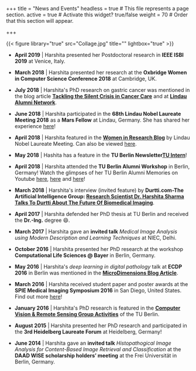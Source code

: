 +++
title = "News and Events"
headless = true  # This file represents a page section.
active = true  # Activate this widget? true/false
weight = 70  # Order that this section will appear.

+++

{{< figure library="true" src="Collage.jpg" title="" lightbox="true" >}}

* __April 2019__ | Harshita presented her Postdoctoral research in __IEEE ISBI 2019__ at Venice, Italy.

* __March 2018__ | Harshita presented her research at the __Oxbridge Women in Computer Science Conference 2018__ at Cambridge, UK.

* __July 2018__ | Harshita's PhD research on gastric cancer was mentioned in the blog article __[Tackling the Silent Crisis in Cancer Care](https://www.lindau-nobel.org/blog-tackling-the-silent-crisis-in-cancer-care-with-innovation/)__ and at __[Lindau Alumni Network](https://www.lindau-alumni-network.org/news/91410)__.

* __June 2018__ | Harshita participated in the __68th Lindau Nobel Laureate Meeting 2018__ as a __Mars Fellow__ at Lindau, Germany. She has shared her experience [here](https://www.lindau-nobel.org/blog-young-scientists-report-about-lino18/)!

* __April 2018__ | Harshita featured in the __[Women in Research Blog](https://www.lindau-nobel.org/blog-women-in-research-at-lino18-harshita-sharma-from-india/)__ by Lindau Nobel Laureate Meeting. Can also be viewed [here](https://womeninresearchblog.wordpress.com/2018/06/20/harshita-india/).

*  __May 2018__ | Hashita has a feature in the __TU Berlin Newsletter[TU Intern](http://archiv.pressestelle.tu-berlin.de/tui/18mai/#12)__!

* __April 2018__ | Harshita attended the __TU Berlin Alumni Workshop__ in Berlin, Germany! Watch the glimpses of her TU Berlin Alumni Memories on Youtube [here](https://www.youtube.com/watch?v=D7yekbLkCTg), [here](https://www.youtube.com/watch?v=zhbx66737q0) and [here](https://www.youtube.com/watch?v=0R_ngxr-kUU)!

* __March 2018__ | Harshita's interview (invited feature) by __Durtti.com-The Artificial Intelligence Group: [Research Scientist Dr. Harshita Sharma Talks To Durtti About The Future Of Biomedical Imaging](http://www.durtti.com/research-scientist-dr-harshita-sharma-talks-durtti-future-biomedical-imaging/)__.

* __April 2017__ | Harshita defended her PhD thesis at TU Berlin and received the __Dr.-Ing.__ degree :smile:.

* __March 2017__ | Harshita gave an __invited talk__ *Medical Image Analysis using Modern Description and Learning Techniques* at NIEC, Delhi.

* __October 2016__ | Harshita presented her PhD research at the workshop __Computational Life Sciences @ Bayer__ in Berlin, Germany.

* __May 2016__ | Harshita's *deep learning in digital pathology* talk at __ECDP 2016__ in Berlin was mentioned in the __[MicroDimensions Blog Article](https://micro-dimensions.com/blog/2016/7/28/berlin-calling-what-was-going-on-at-ecdp-2016)__. 

* __March 2016__ | Harshita received student paper and poster awards at the __SPIE Medical Imaging Symposium 2016__ in San Diego, United States. Find out more [here](http://spie.org/about-spie/press-room/event-news-details/spie-medical-imaging-2016-news-and-photos)!

* __January 2016__ | Harshita's PhD research is featured in the __[Computer Vision & Remote Sensing Group Activities](http://www.cv.tu-berlin.de/menue/aktivitaeten/mitarbeiter_praesentieren_ihre_arbeiten/harshita_sharma/)__ of the TU Berlin.

* __August 2015__ | Harshita presented her PhD research and participated in the __3rd Heidelberg Laureate Forum__ at Heidelberg, Germany!

* __June 2014__ | Harshita gave an __invited talk__ *Histopathogical Image Analysis for Content-Based Image Retrieval and Classification* at the __DAAD WISE scholarship holders’ meeting__ at the Frei Universität in Berlin, Germany. 


